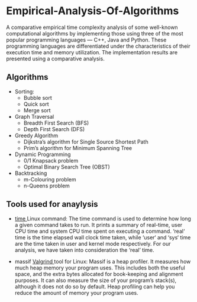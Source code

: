 # Empirical-Analysis-Of-Algorithms
A comparative empirical time complexity analysis of some well-known computational algorithms by implementing those using three of the most popular programming languages — C++, Java and Python. These programming languages are differentiated under the characteristics of their
execution time and memory utilization. The implementation results are presented using a comparative analysis.

## Algorithms
* Sorting:
    * Bubble sort
    * Quick sort
    * Merge sort
* Graph Traversal
    * Breadth First Search (BFS)
    * Depth First Search (DFS)
* Greedy Algorithm
    * Dijkstra’s algorithm for Single Source Shortest Path
    * Prim’s algorithm for Minimum Spanning Tree
* Dynamic Programming
    * 0/1 Knapsack problem
    * Optimal Binary Search Tree (OBST)
* Backtracking
    * m-Colouring problem
    * n-Queens problem

## Tools used for anaylysis
* [time ](https://linux.die.net/man/1/time) Linux command:
The time command is used to determine how long a given command takes to run. It prints a summary of real-time, user CPU time and system CPU time spent on executing a command. ‘real‘ time is the time elapsed wall clock time taken, while ‘user‘ and ‘sys‘ time are the time taken in user and kernel mode respectively. For our analysis, we have taken into consideration the ‘real’ time.

* massif [Valgrind ](https://valgrind.org/) tool for Linux:
Massif is a heap profiler. It measures how much heap memory your program uses. This includes both the useful space, and the extra bytes allocated for book-keeping and alignment purposes. It can also measure the size of your program’s stack(s), although it does not do so by default. Heap profiling can help you reduce the amount of memory your program uses.
